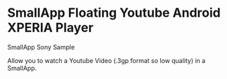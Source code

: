 SmallApp Floating Youtube Android XPERIA Player
========

SmallApp Sony Sample


Allow you to watch a Youtube Video (.3gp format so low quality) in a SmallApp.
